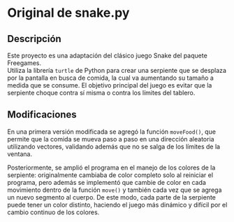 # Original de snake.py

## Descripción  
Este proyecto es una adaptación del clásico juego Snake del paquete Freegames.  
Utiliza la librería `turtle` de Python para crear una serpiente que se desplaza por la pantalla en busca de comida, la cual va aumentando su tamaño a medida que se consume. El objetivo principal del juego es evitar que la serpiente choque contra sí misma o contra los límites del tablero.  

## Modificaciones  
En una primera versión modificada se agregó la función `moveFood()`, que permite que la comida se mueva paso a paso en una dirección aleatoria utilizando vectores, validando además que no se salga de los límites de la ventana.  

Posteriormente, se amplió el programa en el manejo de los colores de la serpiente: originalmente cambiaba de color completo solo al reiniciar el programa, pero además se implementó que cambie de color en cada movimiento dentro de la función `move()` y también cada vez que se agrega un nuevo segmento al cuerpo. De este modo, cada parte de la serpiente puede tener un color distinto, haciendo el juego más dinámico y difícil por el cambio continuo de los colores.
